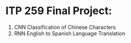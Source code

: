 # ITP 259 Final Project:
1. CNN Classification of Chinese Characters
2. RNN English to Spanish Language Translation

